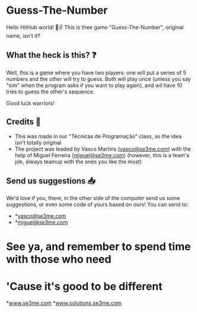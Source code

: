 # Guess-The-Number

Hello HitHub world! 🌈✌
This is thee game "Guess-The-Number", original name, isn't it?

## What the heck is this? ❓

Well, this is a game where you have two players: one will put a series of 5 numbers and the other will try to guess.
Both will play once (unless you say "sim" when the program asks if you want to play again), and wil have 10 tries to guess the other's sequence.

Good luck warriors!

## Credits 📜

* This was made in our "Técnicas de Programação" class, so the idea isn't totally original
* The project was leaded by Vasco Martins (vasco@se3me.com) with the help of Miguel Ferreira (miguel@se3me.com) (however, this is a team's job, always teamup with the ones you like the most)

## Send us suggestions 📥

We'd love if you, there, in the other side of the computer send us some suggestions, or even some code of yours based on ours!
You can send to:

* *vasco@se3me.com
* *miguel@se3me.com

# See ya, and remember to spend time with those who need
# 'Cause it's good to be different


*www.se3me.com
*www.solutions.se3me.com
